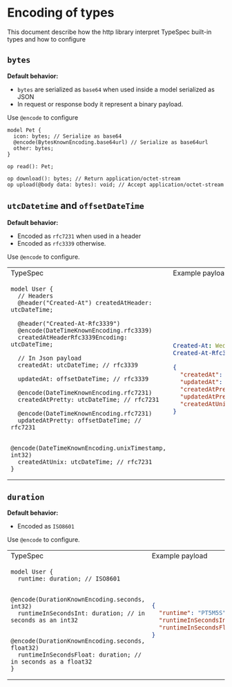 # Encoding of types

This document describe how the http library interpret TypeSpec built-in types and how to configure

## `bytes`

**Default behavior:**

- `bytes` are serialized as `base64` when used inside a model serialized as JSON
- In request or response body it represent a binary payload.

Use `@encode` to configure

```tsp
model Pet {
  icon: bytes; // Serialize as base64
  @encode(BytesKnownEncoding.base64url) // Serialize as base64url
  other: bytes;
}

op read(): Pet;

op download(): bytes; // Return application/octet-stream
op upload(@body data: bytes): void; // Accept application/octet-stream
```

## `utcDatetime` and `offsetDateTime`

**Default behavior:**

- Encoded as `rfc7231` when used in a header
- Encoded as `rfc3339` otherwise.

Use `@encode` to configure.

<table>
<tr><td>TypeSpec</td><td>Example payload</td></tr>
<tr>
<td>

```tsp
model User {
  // Headers
  @header("Created-At") createdAtHeader: utcDateTime;

  @header("Created-At-Rfc3339")
  @encode(DateTimeKnownEncoding.rfc3339)
  createdAtHeaderRfc3339Encoding: utcDateTime;

  // In Json payload
  createdAt: utcDateTime; // rfc3339

  updatedAt: offsetDateTime; // rfc3339

  @encode(DateTimeKnownEncoding.rfc7231)
  createdAtPretty: utcDateTime; // rfc7231

  @encode(DateTimeKnownEncoding.rfc7231)
  updatedAtPretty: offsetDateTime; // rfc7231

  @encode(DateTimeKnownEncoding.unixTimestamp, int32)
  createdAtUnix: utcDateTime; // rfc7231
}
```

</td>
<td>

```yaml
Created-At: Wed, 12 Oct 2022 07:20:50 GMT
Created-At-Rfc3339: 2022-10-12T07:20:50.52Z
```

```json
{
  "createdAt": "2022-10-12T07:20:50.52Z",
  "updatedAt": "2022-10-25T07:20:50.52+07:00",
  "createdAtPretty": "Wed, 12 Oct 2022 07:20:50 GMT",
  "updatedAtPretty": "Tue, 25 Oct 2022 00:20:50 GMT",
  "createdAtUnix": 1665559250520
}
```

</td>
</tr>
</table>

## `duration`

**Default behavior:**

- Encoded as `ISO8601`

Use `@encode` to configure.

<table>
<tr><td>TypeSpec</td><td>Example payload</td></tr>
<tr>
<td>

```tsp
model User {
  runtime: duration; // ISO8601

  @encode(DurationKnownEncoding.seconds, int32)
  runtimeInSecondsInt: duration; // in seconds as an int32

  @encode(DurationKnownEncoding.seconds, float32)
  runtimeInSecondsFloat: duration; // in seconds as a float32
}
```

</td>
<td>

```json
{
  "runtime": "PT5M5S",
  "runtimeInSecondsInt": "305",
  "runtimeInSecondsFloatx": "305.0"
}
```

</td>
</tr>
</table>

